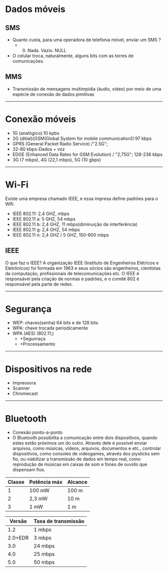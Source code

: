 # Dados móveis

## SMS
+ Quanto custa, para uma operadora de telefonia móvel, enviar um SMS ?
   + 0. Nada. Vazio. NULL
+ O celular troca, naturalmente, alguns bits com as torres de comunicações.

## MMS
+ Transmissão de mensagens multimpidia (áudio, vídeo) por meio de uma espécie de conexão de dados pimitivas

---------
# Conexão móveis
+ 1G (analógico):10 kpbs
+ 2G (ditial)(GSM(Global System for mobile communication)):97 kbps
+ GPRS (General Packet Radio Service) /"2.5G";
+ 32-80 kbps-Dados + voz
+ EDGE (Enhanced Data Rates for GSM Evolution) / "2,75G"; 128-236 kbps
+ 3G (7 mbps), 4G (22,1 mbps), 5G (10 gbps)

--------------------
# Wi-Fi
Existe uma empresa chamado IEEE, e essa impresa define padrões para o WIfi.
+ IEEE 802.11: 2,4 GHZ, mbps
+ IEEE 802.11 a: 5 GHZ, 54 mbps
+ IEEE 802.11 b: 2,4 GHZ, 11 mbps(diminuição de interferência)
+ IEEE 802.11 g: 2,4 GHZ, 54 mbps
+ IEEE 802.11 n: 2,4 GHZ / 5 GHZ, 150-600 mbps

## IEEE
O que faz o IEEE?
A organização IEEE (Instituto de Engenheiros Elétricos e Eletrônicos) foi formada em 1963 e seus sócios são engenheiros, cientistas da computação, profissionais de telecomunicações etc. O IEEE é responsável pela criação de normas e padrões, e o comitê 802 é responsável pela parte de redes.

-------------------------
# Segurança
+ WEP: chaves(senha) 64 bits e de 128 bits
+ WPA: chave trocada periodicamente
+ WPA (AES) (802.11;)
    +   +Segunraça
    +   +Processamento
 
-----------------------------
# Dispositivos na rede
+ Impressora
+ Scanner
+ Chromecast

----------------------------------
# Bluetooth
+ Conexão ponto-a-ponto
+ O Bluetooth possibilita a comunicação entre dois dispositivos, quando estes estão próximos um do outro. Através dele é possível enviar arquivos, como músicas, vídeos, arquivos, documentos e etc., controlar dispositivos, como consoles de videogames, através dos joysticks sem fio, ou viabilizar a transmissão de dados em tempo real, como reprodução de músicas em caixas de som e fones de ouvido que dispensam fios.



| Classe | Potência máx | Alcance |                                                           
| ----------- | ----------- |----------- |
| 1 | 100 mW | 100 m |
| 2 | 2,3 mW | 10 m |
| 3 | 1 mW | 1 m|
 
| Versão | Taxa de transmissão |
| ----------- | ----------- |
| 1.2 | 1 mbps |
| 2.0+EDR | 3 mbps |
| 3.0 | 24 mbps |
| 4.0 | 25 mbps |
| 5.0 | 50 mbps |
